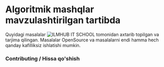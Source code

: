 # Algoritmik mashqlar mavzulashtirilgan tartibda

Quyidagi masalalar ![ILMHUB IT SCHOOL](https://ilmhub.uz) tomonidan axtarib topilgan va tarjima qilingan. Masalalar OpenSource va masalalarni endi hamma hech qanday kafilliksiz ishlatishi mumkin.

### Contributing / Hissa qo'shish

